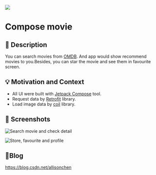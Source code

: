 ![](https://ftp.bmp.ovh/imgs/2021/03/e37e5997f735b29a.png) 
# Compose movie

## :scroll: Description
You can search movies from [OMDB](http://omdbapi.com). And app would show recommend movies to you.Besides, you can star the movie and see them in favourite screen. 

## :bulb: Motivation and Context
* All UI were built with [Jetpack Compose](https://developer.android.com/jetpack/compose?hl=zh-cn) tool.
* Request data by [Retrofit](https://github.com/square/retrofit) library.
* Load image data by [coil](https://github.com/coil-kt/coil) library.

## :camera_flash: Screenshots
![Search movie and check detail](https://ftp.bmp.ovh/imgs/2021/03/b7a715cd82b9e431.png)

![Store, favourite and profile](https://ftp.bmp.ovh/imgs/2021/03/fa80378f7871ea03.png)

## :memo:Blog
<https://blog.csdn.net/allisonchen>